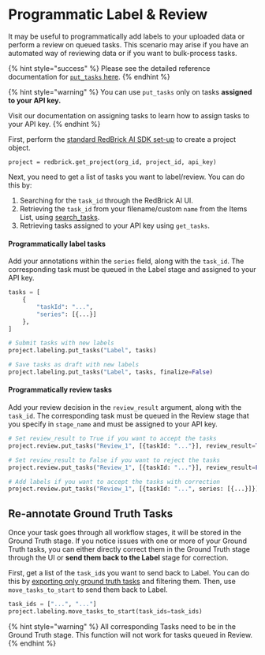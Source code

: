 # Programmatic Label & Review

It may be useful to programmatically add labels to your uploaded data or perform a review on queued tasks. This scenario may arise if you have an automated way of reviewing data or if you want to bulk-process tasks.&#x20;

{% hint style="success" %}
Please see the detailed reference documentation for [`put_tasks` here](https://redbrick-sdk.readthedocs.io/en/stable/sdk.html#redbrick.labeling.Labeling.put\_tasks).
{% endhint %}

{% hint style="warning" %}
You can use `put_tasks` only on tasks **assigned to your API key.**

Visit our documentation on assigning tasks to learn how to assign tasks to your API key.
{% endhint %}

First, perform the [standard RedBrick AI SDK set-up](./#initializing-the-redbrick-sdk-in-python) to create a project object.

```
project = redbrick.get_project(org_id, project_id, api_key)
```

Next, you need to get a list of tasks you want to label/review. You can do this by:&#x20;

1. Searching for the `task_id` through the RedBrick AI UI.
2. Retrieving the `task_id` from your filename/custom `name` from the Items List, using [search\_tasks](exporting-tasks.md#query-tasks-in-your-project).
3. Retrieving tasks assigned to your API key using `get_tasks`.

#### Programmatically label tasks

Add your annotations within the `series` field, along with the `task_id`. The corresponding task must be queued in the Label stage and assigned to your API key.&#x20;

```python
tasks = [
    {
        "taskId": "...",
        "series": [{...}]
    },
]

# Submit tasks with new labels
project.labeling.put_tasks("Label", tasks)

# Save tasks as draft with new labels
project.labeling.put_tasks("Label", tasks, finalize=False)
```

#### Programmatically review tasks

Add your review decision in the `review_result` argument, along with the `task_id`. The corresponding task must be queued in the Review stage that you specify in `stage_name` and must be assigned to your API key.

```python
# Set review_result to True if you want to accept the tasks
project.review.put_tasks("Review_1", [{taskId: "..."}], review_result=True)

# Set review_result to False if you want to reject the tasks
project.review.put_tasks("Review_1", [{taskId: "..."}], review_result=False)

# Add labels if you want to accept the tasks with correction
project.review.put_tasks("Review_1", [{taskId: "...", series: [{...}]}])
```

## Re-annotate Ground Truth Tasks

Once your task goes through all workflow stages, it will be stored in the Ground Truth stage. If you notice issues with one or more of your Ground Truth tasks, you can either directly correct them in the Ground Truth stage through the UI or **send them back to the Label** stage for correction.

First, get a list of the `task_id`s you want to send back to Label. You can do this by [exporting only ground truth tasks](exporting-tasks.md#export-only-ground-truth) and filtering them. Then, use `move_tasks_to_start` to send them back to Label.

```python
task_ids = ["...", "..."]
project.labeling.move_tasks_to_start(task_ids=task_ids)
```

{% hint style="warning" %}
All corresponding Tasks need to be in the Ground Truth stage. This function will not work for tasks queued in Review.&#x20;
{% endhint %}
